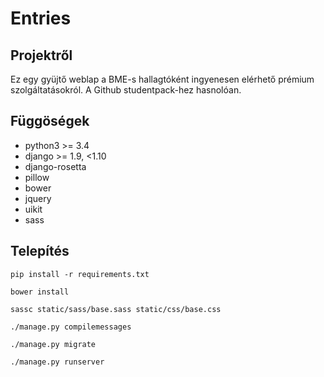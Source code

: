# Entries
## Projektről

Ez egy gyüjtő weblap a BME-s hallagtóként ingyenesen elérhető prémium szolgáltatásokról.
A Github studentpack-hez hasnolóan.

## Függöségek
- python3 >= 3.4
- django >= 1.9, <1.10
- django-rosetta
- pillow
- bower
- jquery
- uikit
- sass

## Telepítés

````pip install -r requirements.txt````

````bower install````

````sassc static/sass/base.sass static/css/base.css````

````./manage.py compilemessages````

````./manage.py migrate````

````./manage.py runserver````
